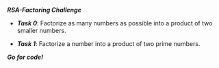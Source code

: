***RSA-Factoring Challenge***

* ***Task 0***: Factorize as many numbers as possible into a product of two smaller numbers.

* ***Task 1***: Factorize a number into a product of two prime numbers.

***Go for code!***
